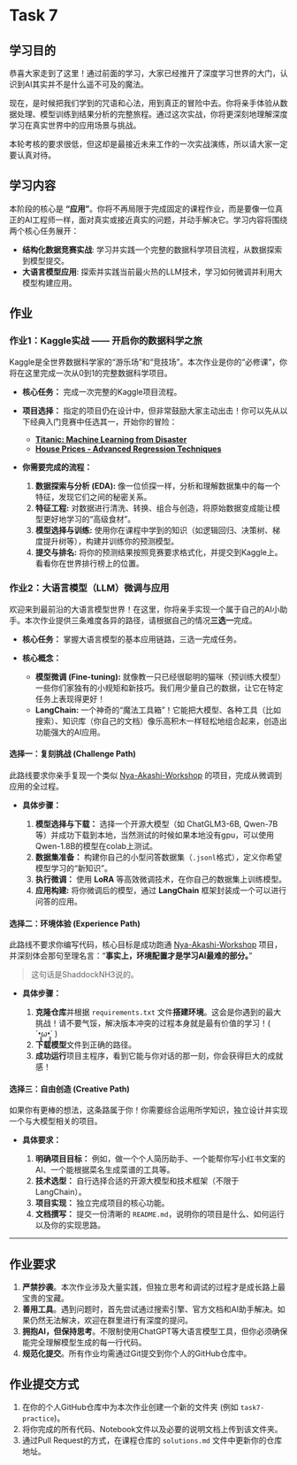 # **Task 7**

## **学习目的**

恭喜大家走到了这里！通过前面的学习，大家已经推开了深度学习世界的大门，认识到AI其实并不是什么遥不可及的魔法。

现在，是时候把我们学到的咒语和心法，用到真正的冒险中去。你将亲手体验从数据处理、模型训练到结果分析的完整旅程。通过这次实战，你将更深刻地理解深度学习在真实世界中的应用场景与挑战。

本轮考核的要求很低，但这却是最接近未来工作的一次实战演练，所以请大家一定要认真对待。

## **学习内容**

本阶段的核心是 **“应用”**。你将不再局限于完成固定的课程作业，而是要像一位真正的AI工程师一样，面对真实或接近真实的问题，并动手解决它。学习内容将围绕两个核心任务展开：

* **结构化数据竞赛实战**: 学习并实践一个完整的数据科学项目流程，从数据探索到模型提交。
* **大语言模型应用**: 探索并实践当前最火热的LLM技术，学习如何微调并利用大模型构建应用。

## **作业**

### 作业1：Kaggle实战 —— 开启你的数据科学之旅

Kaggle是全世界数据科学家的“游乐场”和“竞技场”。本次作业是你的“必修课”，你将在这里完成一次从0到1的完整数据科学项目。

* **核心任务：** 完成一次完整的Kaggle项目流程。
* **项目选择：** 指定的项目仍在设计中，但非常鼓励大家主动出击！你可以先从以下经典入门竞赛中任选其一，开始你的冒险：

  * [**Titanic: Machine Learning from Disaster**](https://www.kaggle.com/c/titanic)
  * [**House Prices - Advanced Regression Techniques**](https://www.kaggle.com/c/house-prices-advanced-regression-techniques)
* **你需要完成的流程：**

  1. **数据探索与分析 (EDA):** 像一位侦探一样，分析和理解数据集中的每一个特征，发现它们之间的秘密关系。
  2. **特征工程:** 对数据进行清洗、转换、组合与创造，将原始数据变成能让模型更好地学习的“高级食材”。
  3. **模型选择与训练:** 使用你在课程中学到的知识（如逻辑回归、决策树、梯度提升树等），构建并训练你的预测模型。
  4. **提交与排名:** 将你的预测结果按照竞赛要求格式化，并提交到Kaggle上。看看你在世界排行榜上的位置。

### 作业2：大语言模型（LLM）微调与应用

欢迎来到最前沿的大语言模型世界！在这里，你将亲手实现一个属于自己的AI小助手。本次作业提供三条难度各异的路径，请根据自己的情况**三选一**完成。

* **核心任务：** 掌握大语言模型的基本应用链路，三选一完成任务。
* **核心概念：**

  * **模型微调 (Fine-tuning):** 就像教一只已经很聪明的猫咪（预训练大模型）一些你们家独有的小规矩和新技巧。我们用少量自己的数据，让它在特定任务上表现得更好！
  * **LangChain:** 一个神奇的“魔法工具箱”！它能把大模型、各种工具（比如搜索）、知识库（你自己的文档）像乐高积木一样轻松地组合起来，创造出功能强大的AI应用。

#### 选择一：复刻挑战 (Challenge Path)

此路线要求你亲手复现一个类似 [Nya-Akashi-Workshop](https://github.com/ShaddockNH3/Nya-Akashi-Workshop) 的项目，完成从微调到应用的全过程。

* **具体步骤：**

  1. **模型选择与下载：** 选择一个开源大模型（如 ChatGLM3-6B, Qwen-7B 等）并成功下载到本地，当然测试的时候如果本地没有gpu，可以使用Qwen-1.8B的模型在colab上测试。
  2. **数据集准备：** 构建你自己的小型问答数据集（`.jsonl`格式），定义你希望模型学习的“新知识”。
  3. **执行微调：** 使用 **LoRA** 等高效微调技术，在你自己的数据集上训练模型。
  4. **应用构建:** 将你微调后的模型，通过 **LangChain** 框架封装成一个可以进行问答的应用。

#### 选择二：环境体验 (Experience Path)

此路线不要求你编写代码，核心目标是成功跑通 [Nya-Akashi-Workshop](https://github.com/ShaddockNH3/Nya-Akashi-Workshop) 项目，并深刻体会那句至理名言：“**事实上，环境配置才是学习AI最难的部分。**”

> 这句话是ShaddockNH3说的。

* **具体步骤：**

  1. **克隆仓库**并根据 `requirements.txt` 文件**搭建环境**。这会是你遇到的最大挑战！请不要气馁，解决版本冲突的过程本身就是最有价值的学习！( ´•̥̥̥ω•̥̥̥\` )
  2. **下载模型**文件到正确的路径。
  3. **成功运行**项目主程序，看到它能与你对话的那一刻，你会获得巨大的成就感！

#### 选择三：自由创造 (Creative Path)

如果你有更棒的想法，这条路属于你！你需要综合运用所学知识，独立设计并实现一个与大模型相关的项目。

* **具体要求：**

  1. **明确项目目标：** 例如，做一个个人简历助手、一个能帮你写小红书文案的AI、一个能根据菜名生成菜谱的工具等。
  2. **技术选型：** 自行选择合适的开源大模型和技术框架（不限于LangChain）。
  3. **项目实现：** 独立完成项目的核心功能。
  4. **文档撰写：** 提交一份清晰的 `README.md`，说明你的项目是什么、如何运行以及你的实现思路。

---

## **作业要求**

1. **严禁抄袭**。本次作业涉及大量实践，但独立思考和调试的过程才是成长路上最宝贵的宝藏。
2. **善用工具**。遇到问题时，首先尝试通过搜索引擎、官方文档和AI助手解决。如果仍然无法解决，欢迎在群里进行有深度的提问。
3. **拥抱AI，但保持思考**。不限制使用ChatGPT等大语言模型工具，但你必须确保能完全理解模型生成的每一行代码。
4. **规范化提交**。所有作业均需通过Git提交到你个人的GitHub仓库中。

## **作业提交方式**

1. 在你的个人GitHub仓库中为本次作业创建一个新的文件夹 (例如 `task7-practice`)。
2. 将你完成的所有代码、Notebook文件以及必要的说明文档上传到该文件夹。
3. 通过Pull Request的方式，在课程仓库的 `solutions.md` 文件中更新你的仓库地址。